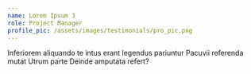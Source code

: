 ```yaml
---
name: Lorem Ipsum 3
role: Project Manager
profile_pic: /assets/images/testimonials/pro_pic.png
---
```


Inferiorem aliquando te intus erant legendus pariuntur Pacuvii referenda mutat Utrum parte Deinde amputata refert?
